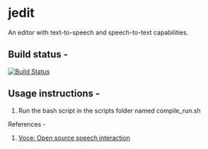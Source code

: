 # jedit
An editor with text-to-speech and speech-to-text capabilities.

## Build status -
[![Build Status](https://travis-ci.com/apugoneappu/jedit.svg?branch=greatest)](https://travis-ci.com/apugoneappu/jedit)

## Usage instructions - 
1) Run the bash script in the scripts folder named compile_run.sh

References - 
1) [Voce: Open source speech interaction](http://voce.sourceforge.net)
